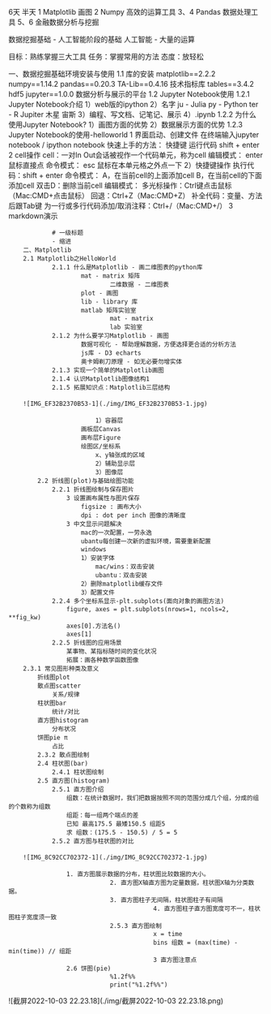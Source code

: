 6天 半天
1 Matplotlib 画图
2 Numpy 高效的运算工具
3、4 Pandas 数据处理工具
5、6 金融数据分析与挖掘

数据挖掘基础 - 人工智能阶段的基础
人工智能 - 大量的运算

目标：熟练掌握三大工具
任务：掌握常用的方法
态度：放轻松

一、数据挖掘基础环境安装与使用
1.1 库的安装
    matplotlib==2.2.2
    numpy==1.14.2
    pandas==0.20.3
    TA-Lib==0.4.16 技术指标库
    tables==3.4.2 hdf5
    jupyter==1.0.0 数据分析与展示的平台
1.2 Jupyter Notebook使用
    1.2.1 Jupyter Notebook介绍
        1）web版的ipython
        2）名字
        ju - Julia
        py - Python
        ter - R
        Jupiter 木星 宙斯
        3）编程、写文档、记笔记、展示
        4）.ipynb
    1.2.2 为什么使用Jupyter Notebook?
        1）画图方面的优势
        2）数据展示方面的优势
    1.2.3 Jupyter Notebook的使用-helloworld
        1 界面启动、创建文件
            在终端输入jupyter notebook / ipython notebook
            快速上手的方法：
                快捷键
                    运行代码 shift + enter
        2 cell操作
            cell：一对In Out会话被视作一个代码单元，称为cell
            编辑模式：
                enter
                鼠标直接点
            命令模式：
                esc
                鼠标在本单元格之外点一下
            2）快捷键操作
                执行代码：shift + enter
                命令模式：
                A，在当前cell的上面添加cell
                B，在当前cell的下面添加cell
                双击D：删除当前cell
                编辑模式：
                多光标操作：Ctrl键点击鼠标（Mac:CMD+点击鼠标）
                回退：Ctrl+Z（Mac:CMD+Z）
                补全代码：变量、方法后跟Tab键
                为一行或多行代码添加/取消注释：Ctrl+/（Mac:CMD+/）
            3 markdown演示

                # 一级标题
                - 缩进
        二、Matplotlib
        2.1 Matplotlib之HelloWorld
                2.1.1 什么是Matplotlib - 画二维图表的python库
                        mat - matrix 矩阵
                                二维数据 - 二维图表
                        plot - 画图
                        lib - library 库
                        matlab 矩阵实验室
                                mat - matrix
                                lab 实验室
                2.1.2 为什么要学习Matplotlib - 画图
                        数据可视化 - 帮助理解数据，方便选择更合适的分析方法
                        js库 - D3 echarts
                        奥卡姆剃刀原理 - 如无必要勿增实体
                2.1.3 实现一个简单的Matplotlib画图
                2.1.4 认识Matplotlib图像结构1
                2.1.5 拓展知识点：Matplotlib三层结构
        
        ![IMG_EF32B2370B53-1](./img/IMG_EF32B2370B53-1.jpg)   
        
        ​                    1）容器层
        ​                画板层Canvas
        ​                画布层Figure
        ​                绘图区/坐标系
        ​                    x、y轴张成的区域
        ​                    2）辅助显示层
        ​                    3）图像层
        ​    2.2 折线图(plot)与基础绘图功能
        ​        2.2.1 折线图绘制与保存图片
        ​            3 设置画布属性与图片保存
        ​                figsize : 画布大小
        ​                dpi : dot per inch 图像的清晰度
        ​            3 中文显示问题解决
        ​                mac的一次配置，一劳永逸
        ​                ubantu每创建一次新的虚拟环境，需要重新配置
        ​                windows
        ​                1）安装字体
        ​                    mac/wins：双击安装
        ​                    ubantu：双击安装
        ​                2）删除matplotlib缓存文件
        ​                3）配置文件
        ​        2.2.4 多个坐标系显示-plt.subplots(面向对象的画图方法)
        ​            figure, axes = plt.subplots(nrows=1, ncols=2, **fig_kw)
        ​            axes[0].方法名()
        ​            axes[1]
        ​        2.2.5 折线图的应用场景
        ​            某事物、某指标随时间的变化状况
        ​            拓展：画各种数学函数图像
        2.3.1 常见图形种类及意义
        ​    折线图plot
        ​    散点图scatter
        ​        关系/规律
        ​    柱状图bar
        ​        统计/对比
        ​    直方图histogram
        ​        分布状况
        ​    饼图pie π
        ​        占比
        ​    2.3.2 散点图绘制
        ​    2.4 柱状图(bar)
        ​        2.4.1 柱状图绘制
        ​    2.5 直方图(histogram)
        ​        2.5.1 直方图介绍
        ​            组数：在统计数据时，我们把数据按照不同的范围分成几个组，分成的组的个数称为组数
        ​            组距：每一组两个端点的差
        ​            已知 最高175.5 最矮150.5 组距5
        ​            求 组数：(175.5 - 150.5) / 5 = 5
        ​        2.5.2 直方图与柱状图的对比
        
        ![IMG_8C92CC702372-1](./img/IMG_8C92CC702372-1.jpg)
        
                    1. 直方图展示数据的分布，柱状图比较数据的大小。
                                2. 直方图X轴直方图为定量数据，柱状图X轴为分类数据。
                                3. 直方图柱子无间隔，柱状图柱子有间隔
                                            4. 直方图柱子直方图宽度可不一，柱状图柱子宽度须一致
                                2.5.3 直方图绘制
                                            x = time
                                            bins 组数 = (max(time) - min(time)) // 组距
                                            3 直方图注意点
                    2.6 饼图(pie)
                                %1.2f%%
                                print("%1.2f%%")

![截屏2022-10-03 22.23.18](./img/截屏2022-10-03 22.23.18.png)
